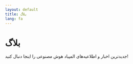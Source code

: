 ```yaml
---
layout: default
title: بلاگ
lang: fa
---
```


# بلاگ

جدیدترین اخبار و اطلاعیه‌های المپیاد هوش مصنوعی را اینجا دنبال کنید! 